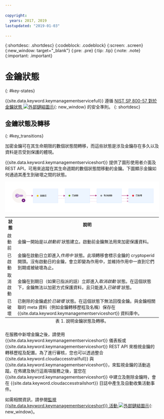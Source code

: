 ```yaml
---

copyright:
  years: 2017, 2019
lastupdated: "2019-01-03"

---
```


{:shortdesc: .shortdesc}
{:codeblock: .codeblock}
{:screen: .screen}
{:new_window: target="_blank"}
{:pre: .pre}
{:tip: .tip}
{:note: .note}
{:important: .important}

# 金鑰狀態
{: #key-states}

{{site.data.keyword.keymanagementservicefull}} 遵循 [NIST SP 800-57 對於金鑰狀態 ![外部鏈結圖示](../../../icons/launch-glyph.svg "外部鏈結圖示")](http://nvlpubs.nist.gov/nistpubs/SpecialPublications/NIST.SP.800-57pt1r4.pdf){: new_window} 的安全準則。
{: shortdesc}

## 金鑰狀態及轉移
{: #key_transitions}

加密金鑰可在其生命期限的數個狀態間轉移，而這些狀態是涉及金鑰存在多久以及資料是否受到保護的體現。 

{{site.data.keyword.keymanagementserviceshort}} 提供了圖形使用者介面及 REST API，可用來追蹤在其生命週期的數個狀態間移動的金鑰。下圖顯示金鑰如何通過其產生到破壞之間的狀態。

![此圖顯示與下列定義表格中所說明相同的元件。](../images/key-states_min.svg)

<table>
  <tr>
    <th>狀態</th>
    <th>說明</th>
  </tr>
  <tr>
    <td>啟動前</td>
    <td>金鑰一開始是以<i>啟動前</i> 狀態建立。啟動前金鑰無法用來加密保護資料。</td>
  </tr>
  <tr>
    <td>已啟動</td>
    <td>金鑰在啟動日立即進入<i>作用中</i> 狀態。此項轉移會標示金鑰的 cryptoperid 開頭。沒有啟動日的金鑰，會立即變為作用中，並維持作用中一直到它們到期或被破壞為止。</td>
  </tr>
  <tr>
    <td>取消啟動</td>
    <td>金鑰在到期日（如果已指派的話）立即進入<i>取消啟動</i> 狀態。在這個狀態下，金鑰無法以加密方式保護資料，且只能進入<i>已破壞</i> 狀態。</td>
  </tr>
  <tr>
    <td>已破壞</td>
    <td>已刪除的金鑰處於<i>已破壞</i> 狀態。在這個狀態下無法回復金鑰。與金鑰相關聯的 meta 資料（例如金鑰轉移歷程及名稱）保存在 {{site.data.keyword.keymanagementserviceshort}} 資料庫中。</td>
  </tr>
  <caption style="caption-side:bottom;">表 1. 說明金鑰狀態及轉移。</caption>
</table>

在服務中新增金鑰之後，請使用 {{site.data.keyword.keymanagementserviceshort}} 儀表板或 {{site.data.keyword.keymanagementserviceshort}} REST API 來檢視金鑰的轉移歷程及配置。為了進行審核，您也可以透過整合 {{site.data.keyword.cloudaccesstrailfull}} 與 {{site.data.keyword.keymanagementserviceshort}}，來監視金鑰的活動追蹤。在佈建及執行這兩項服務之後，當您在 {{site.data.keyword.keymanagementserviceshort}} 中建立及刪除金鑰時，會在 {{site.data.keyword.cloudaccesstrailshort}} 日誌中產生及自動收集活動事件。 

如需相關資訊，請參閱[監視 {{site.data.keyword.keymanagementserviceshort}} 活動 ![外部鏈結圖示](../../../icons/launch-glyph.svg "外部鏈結圖示")](/docs/services/cloud-activity-tracker/services/security_svcs.html#key_protect){: new_window}。
